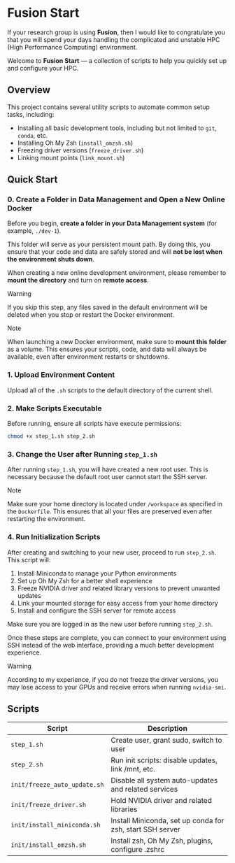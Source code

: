 # Fusion Start
If your research group is using **Fusion**, then I would like to congratulate you that you will spend your days handling the complicated and unstable HPC (High Performance Computing) environment.

Welcome to **Fusion Start** — a collection of scripts to help you quickly set up and configure your HPC.

## Overview

This project contains several utility scripts to automate common setup tasks, including:

- Installing all basic development tools, including but not limited to `git`, `conda`, etc.
- Installing Oh My Zsh (`install_omzsh.sh`)
- Freezing driver versions (`freeze_driver.sh`)
- Linking mount points (`link_mount.sh`)

## Quick Start
### 0. Create a Folder in Data Management and Open a New Online Docker
Before you begin, **create a folder in your Data Management system** (for example, `./dev-1`).

This folder will serve as your persistent mount path. By doing this, you ensure that your code and data are safely stored and will **not be lost when the environment shuts down**.

When creating a new online development environment, please remember to **mount the directory** and turn on **remote access**.

> [!WARNING]  
> If you skip this step, any files saved in the default environment will be deleted when you stop or restart the Docker environment.

> [!NOTE]
> When launching a new Docker environment, make sure to **mount this folder** as a volume. This ensures your scripts, code, and data will always be available, even after environment restarts or shutdowns.


### 1. Upload Environment Content
Upload all of the `.sh` scripts to the default directory of the current shell.

### 2. Make Scripts Executable
Before running, ensure all scripts have execute permissions:

```bash
chmod +x step_1.sh step_2.sh
```

### 3. Change the User after Running `step_1.sh`

After running `step_1.sh`, you will have created a new root user. This is necessary because the default root user cannot start the SSH server.

> [!NOTE]
> Make sure your home directory is located under `/workspace` as specified in the `Dockerfile`. This ensures that all your files are preserved even after restarting the environment.


### 4. Run Initialization Scripts

After creating and switching to your new user, proceed to run `step_2.sh`. This script will:

1. Install Miniconda to manage your Python environments
2. Set up Oh My Zsh for a better shell experience
3. Freeze NVIDIA driver and related library versions to prevent unwanted updates
4. Link your mounted storage for easy access from your home directory
5. Install and configure the SSH server for remote access

Make sure you are logged in as the new user before running `step_2.sh`.

Once these steps are complete, you can connect to your environment using SSH instead of the web interface, providing a much better development experience.


> [!WARNING]  
> According to my experience, if you do not freeze the driver versions, you may lose access to your GPUs and receive errors when running `nvidia-smi`.




## Scripts

| Script                      | Description                                               |
|-----------------------------|-----------------------------------------------------------|
| `step_1.sh`                 | Create user, grant sudo, switch to user                   |
| `step_2.sh`                 | Run init scripts: disable updates, link /mnt, etc.        |
| `init/freeze_auto_update.sh`| Disable all system auto-updates and related services      |
| `init/freeze_driver.sh`     | Hold NVIDIA driver and related libraries                  |
| `init/install_miniconda.sh` | Install Miniconda, set up conda for zsh, start SSH server |
| `init/install_omzsh.sh`     | Install zsh, Oh My Zsh, plugins, configure .zshrc          |
